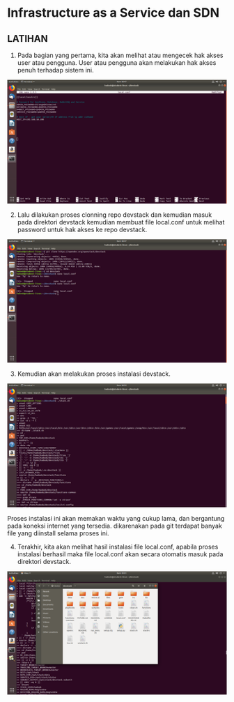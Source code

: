 # Infrastructure as a Service dan SDN

## LATIHAN

1. Pada bagian yang pertama, kita akan melihat atau mengecek hak akses user atau pengguna.
User atau pengguna akan melakukan hak akses penuh terhadap sistem ini.

![](img/01.png)


2. Lalu dilakukan proses clonning repo devstack dan kemudian masuk pada direktori devstack kemudian membuat file local.conf untuk melihat password untuk hak akses ke repo devstack.

![](img/02.png)


3. Kemudian akan melakukan proses instalasi devstack.

![](img/03.png)


Proses instalasi ini akan memakan waktu yang cukup lama, dan bergantung pada koneksi internet yang tersedia. dikarenakan pada git terdapat banyak file yang diinstall selama proses ini.


4. Terakhir, kita akan melihat hasil instalasi file local.conf, apabila proses instalasi berhasil maka file local.conf akan secara otomatis masuk pada direktori devstack.

![](img/04.png)